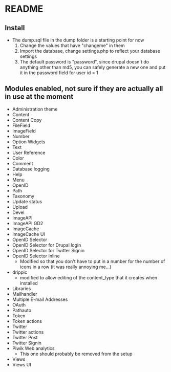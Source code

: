 README
====

Install
----
* The dump.sql file in the dump folder is a starting point for now
  1. Change the values that have "changeme" in them
  2. Import the database, change settings.php to reflect your database settings
  3. The default password is "password", since drupal doesn't do anything other than md5, you can safely generate a new one and put it in the password field for user id = 1

Modules enabled, not sure if they are actually all in use at the moment
----

  * Administration theme
  * Content
  * Content Copy
  * FileField
  * ImageField
  * Number
  * Option Widgets
  * Text
  * User Reference
  * Color
  * Comment
  * Database logging
  * Help
  * Menu
  * OpenID
  * Path
  * Taxonomy
  * Update status
  * Upload
  * Devel
  * ImageAPI
  * ImageAPI GD2
  * ImageCache
  * ImageCache UI
  * OpenID Selector
  * OpenID Selector for Drupal login
  * OpenID Selector for Twitter Signin
  * OpenID Selector Inline
    * Modified so that you don't have to put in a number for the number of icons in a row (it was really annoying me...)
  * drippic
    * modified to allow editing of the content_type that it creates when installed
  * Libraries
  * Mailhandler
  * Multiple E-mail Addresses
  * OAuth
  * Pathauto
  * Token
  * Token actions
  * Twitter
  * Twitter actions
  * Twitter Post
  * Twitter Signin
  * Piwik Web analytics
    * This one should probably be removed from the setup
  * Views
  * Views UI